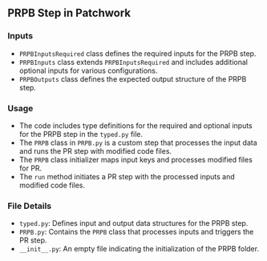 ## PRPB Step in Patchwork

### Inputs
- `PRPBInputsRequired` class defines the required inputs for the PRPB step.
- `PRPBInputs` class extends `PRPBInputsRequired` and includes additional optional inputs for various configurations.
- `PRPBOutputs` class defines the expected output structure of the PRPB step.

### Usage
- The code includes type definitions for the required and optional inputs for the PRPB step in the `typed.py` file.
- The `PRPB` class in `PRPB.py` is a custom step that processes the input data and runs the PR step with modified code files.
- The `PRPB` class initializer maps input keys and processes modified files for PR.
- The `run` method initiates a PR step with the processed inputs and modified code files.

### File Details
- `typed.py`: Defines input and output data structures for the PRPB step.
- `PRPB.py`: Contains the `PRPB` class that processes inputs and triggers the PR step.
- `__init__.py`: An empty file indicating the initialization of the PRPB folder.